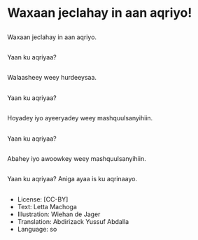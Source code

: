 # Waxaan jeclahay in aan aqriyo!

##
Waxaan jeclahay in aan aqriyo.

##
Yaan ku aqriyaa?

##
Walaasheey weey hurdeeysaa.

##
Yaan ku aqriyaa?

##
Hoyadey iyo ayeeryadey weey mashquulsanyihiin.

##
Yaan ku aqriyaa?

##
Abahey iyo awoowkey weey mashquulsanyihiin.

##
Yaan ku aqriyaa? Aniga ayaa is ku aqrinaayo.

##
* License: [CC-BY]
* Text: Letta Machoga
* Illustration: Wiehan de Jager
* Translation: Abdirizack Yussuf Abdalla
* Language: so
